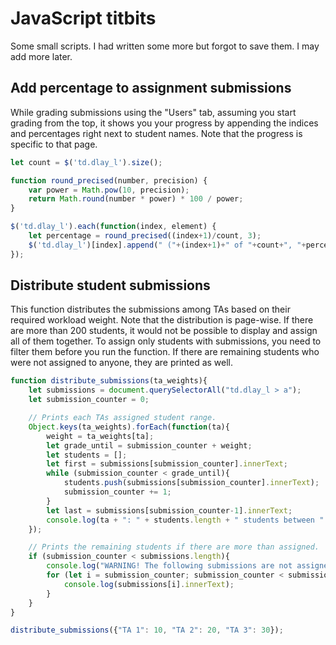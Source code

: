 # JavaScript titbits

Some small scripts. I had written some more but forgot to save them. I may add more later.

## Add percentage to assignment submissions

While grading submissions using the "Users" tab, assuming you start grading from the top, it shows you your progress by appending the indices and percentages right next to student names. Note that the progress is specific to that page.

```JavaScript
let count = $('td.dlay_l').size();

function round_precised(number, precision) {
	var power = Math.pow(10, precision);
	return Math.round(number * power) * 100 / power;
}

$('td.dlay_l').each(function(index, element) {
	let percentage = round_precised((index+1)/count, 3);
	$('td.dlay_l')[index].append(" ("+(index+1)+" of "+count+", "+percentage+"%)");
});
```

## Distribute student submissions

This function distributes the submissions among TAs based on their required workload weight. Note that the distribution is page-wise. If there are more than 200 students, it would not be possible to display and assign all of them together. To assign only students with submissions, you need to filter them before you run the function. If there are remaining students who were not assigned to anyone, they are printed as well.

```JavaScript
function distribute_submissions(ta_weights){
	let submissions = document.querySelectorAll("td.dlay_l > a");
	let submission_counter = 0;

	// Prints each TAs assigned student range.
	Object.keys(ta_weights).forEach(function(ta){ 
		weight = ta_weights[ta];
		let grade_until = submission_counter + weight;
		let students = [];
		let first = submissions[submission_counter].innerText;
		while (submission_counter < grade_until){
			students.push(submissions[submission_counter].innerText);
			submission_counter += 1;
		}
		let last = submissions[submission_counter-1].innerText;
		console.log(ta + ": " + students.length + " students between " + first + " and " + last);
	});

	// Prints the remaining students if there are more than assigned.
	if (submission_counter < submissions.length){
		console.log("WARNING! The following submissions are not assigned to anyone:");
		for (let i = submission_counter; submission_counter < submissions.length; i++){
			console.log(submissions[i].innerText);	
		}
	}
}

distribute_submissions({"TA 1": 10, "TA 2": 20, "TA 3": 30});
```
